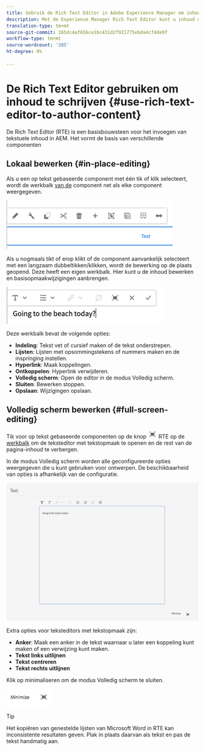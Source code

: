 ```yaml
---
title: Gebruik de Rich Text Editor in Adobe Experience Manager om inhoud te ontwerpen.
description: Met de Experience Manager Rich Text Editor kunt u inhoud ontwerpen.
translation-type: tm+mt
source-git-commit: 165dc4af656ce1bc431d2f921775ebda4cf4de9f
workflow-type: tm+mt
source-wordcount: '285'
ht-degree: 0%

---
```



# De Rich Text Editor gebruiken om inhoud te schrijven {#use-rich-text-editor-to-author-content}

De Rich Text Editor (RTE) is een basisbouwsteen voor het invoegen van tekstuele inhoud in AEM. Het vormt de basis van verschillende componenten

## Lokaal bewerken {#in-place-editing}

Als u een op tekst gebaseerde component met één tik of klik selecteert, wordt de werkbalk [van de](/help/sites-cloud/authoring/fundamentals/editing-content.md#component-toolbar) component net als elke component weergegeven.

![De componentwerkbalk](/help/sites-cloud/authoring/assets/editing-component-toolbar.png)

Als u nogmaals tikt of erop klikt of de component aanvankelijk selecteert met een langzaam dubbeltikken/klikken, wordt de bewerking op de plaats geopend. Deze heeft een eigen werkbalk. Hier kunt u de inhoud bewerken en basisopmaakwijzigingen aanbrengen.

![Op plaats bewerken met RTE](/help/sites-cloud/authoring/assets/rte-in-place-editing.png)

Deze werkbalk bevat de volgende opties:

* **Indeling**: Tekst vet of cursief maken of de tekst onderstrepen.
* **Lijsten**: Lijsten met opsommingstekens of nummers maken en de inspringing instellen.
* **Hyperlink**: Maak koppelingen.
* **Ontkoppelen**: Hyperlink verwijderen.
* **Volledig scherm**: Open de editor in de modus Volledig scherm.
* **Sluiten**: Bewerken stoppen.
* **Opslaan**: Wijzigingen opslaan.

## Volledig scherm bewerken {#full-screen-editing}

Tik voor op tekst gebaseerde componenten op de knop ![Volledig scherm in de modus](/help/sites-cloud/authoring/assets/editing-full-screen.png) RTE op de [werkbalk](/help/sites-cloud/authoring/fundamentals/editing-content.md#component-toolbar) om de teksteditor met tekstopmaak te openen en de rest van de pagina-inhoud te verbergen.

In de modus Volledig scherm worden alle geconfigureerde opties weergegeven die u kunt gebruiken voor ontwerpen. De beschikbaarheid van opties is afhankelijk van de configuratie. <!--Full screen mode displays all the configured options that you can use for authoring. The availability of options [depends on the configuration](/help/sites-administering/rich-text-editor.md).-->

![RTE in de modus Volledig scherm](/help/sites-cloud/authoring/assets/rte-full-screen.png)

Extra opties voor teksteditors met tekstopmaak zijn:

* **Anker**: Maak een anker in de tekst waarnaar u later een koppeling kunt maken of een verwijzing kunt maken.
* **Tekst links uitlijnen**
* **Tekst centreren**
* **Tekst rechts uitlijnen**

Klik op minimaliseren om de modus Volledig scherm te sluiten.

![Knop RTE minimaliseren](/help/sites-cloud/authoring/assets/rte-minimize.png)

>[!Tip]
>
>Het kopiëren van genestelde lijsten van Microsoft Word in RTE kan inconsistente resultaten geven. Plak in plaats daarvan als tekst en pas de tekst handmatig aan.
